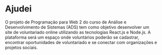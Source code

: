 # Ajudei

O projeto de Programação para Web 2 do curso de Análise e Desenvolvimento de Sistemas (ADS) tem como objetivo desenvolver um site de voluntariado online utilizando as tecnologias React.js e Node.js. A plataforma será um espaço onde voluntários poderão se cadastrar, encontrar oportunidades de voluntariado e se conectar com organizações e projetos sociais.

